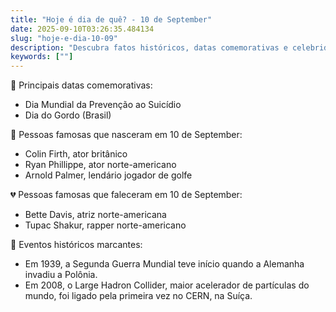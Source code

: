 ```yaml
---
title: "Hoje é dia de quê? - 10 de September"
date: 2025-09-10T03:26:35.484134
slug: "hoje-e-dia-10-09"
description: "Descubra fatos históricos, datas comemorativas e celebridades que fazem aniversário em 10 de setembro."
keywords: [""]
---
```


🎉 Principais datas comemorativas:

- Dia Mundial da Prevenção ao Suicídio
- Dia do Gordo (Brasil)

🎂 Pessoas famosas que nasceram em 10 de September:

- Colin Firth, ator britânico
- Ryan Phillippe, ator norte-americano
- Arnold Palmer, lendário jogador de golfe

💔 Pessoas famosas que faleceram em 10 de September:

- Bette Davis, atriz norte-americana
- Tupac Shakur, rapper norte-americano

📰 Eventos históricos marcantes:

- Em 1939, a Segunda Guerra Mundial teve início quando a Alemanha invadiu a Polônia.
- Em 2008, o Large Hadron Collider, maior acelerador de partículas do mundo, foi ligado pela primeira vez no CERN, na Suíça.